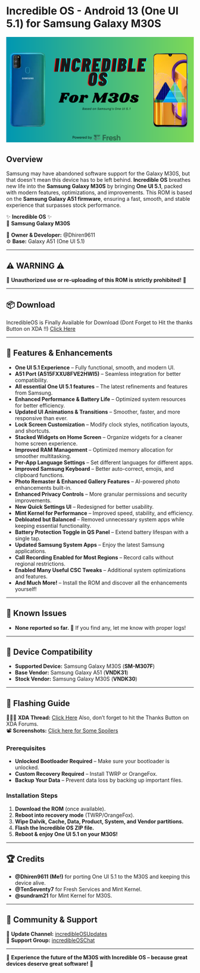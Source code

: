 # Incredible OS - Android 13 (One UI 5.1) for Samsung Galaxy M30S

<p align="center">
  <img src="images/IncredibleOS For Galaxy M30sUI5.png" alt="Incredible OS Banner" width="1080px">
</p>

## Overview

Samsung may have abandoned software support for the Galaxy M30S, but that doesn't mean this device has to be left behind. **Incredible OS** breathes new life into the **Samsung Galaxy M30S** by bringing **One UI 5.1**, packed with modern features, optimizations, and improvements. This ROM is based on the **Samsung Galaxy A51 firmware**, ensuring a fast, smooth, and stable experience that surpasses stock performance.

✨ **Incredible OS** ✨  
📱 **Samsung Galaxy M30S**

👤 **Owner & Developer:** @Dhiren9611  
⚙️ **Base:** Galaxy A51 (One UI 5.1)  

---

## ⚠️ WARNING ⚠️
🚫 **Unauthorized use or re-uploading of this ROM is strictly prohibited!** 🚫

---

## 📦 Download
IncredibleOS is Finally Available for Download (Dont Forget to Hit the thanks Button on XDA !!) [Click Here]([https://drive.google.com/file/d/1q99CK4kRSzJuu4FVQ4kmQWi6WLDLg3vM/view?usp=sharing]) 

---

## 🌟 Features & Enhancements
- **One UI 5.1 Experience** – Fully functional, smooth, and modern UI.
- **A51 Port (A515FXXU8FVE2HWI5)** – Seamless integration for better compatibility.
- **All essential One UI 5.1 features** – The latest refinements and features from Samsung.
- **Enhanced Performance & Battery Life** – Optimized system resources for better efficiency.
- **Updated UI Animations & Transitions** – Smoother, faster, and more responsive than ever.
- **Lock Screen Customization** – Modify clock styles, notification layouts, and shortcuts.
- **Stacked Widgets on Home Screen** – Organize widgets for a cleaner home screen experience.
- **Improved RAM Management** – Optimized memory allocation for smoother multitasking.
- **Per-App Language Settings** – Set different languages for different apps.
- **Improved Samsung Keyboard** – Better auto-correct, emojis, and clipboard functions.
- **Photo Remaster & Enhanced Gallery Features** – AI-powered photo enhancements built-in.
- **Enhanced Privacy Controls** – More granular permissions and security improvements.
- **New Quick Settings UI** – Redesigned for better usability.
- **Mint Kernel for Performance** – Improved speed, stability, and efficiency.
- **Debloated but Balanced** – Removed unnecessary system apps while keeping essential functionality.
- **Battery Protection Toggle in QS Panel** – Extend battery lifespan with a single tap.
- **Updated Samsung System Apps** – Enjoy the latest Samsung applications.
- **Call Recording Enabled for Most Regions** – Record calls without regional restrictions.
- **Enabled Many Useful CSC Tweaks** – Additional system optimizations and features.
- **And Much More!** – Install the ROM and discover all the enhancements yourself!

---

## 🐞 Known Issues
- **None reported so far.** 🚀 If you find any, let me know with proper logs!

---

## 📱 Device Compatibility
- **Supported Device:** Samsung Galaxy M30S (**SM-M307F**)
- **Base Vendor:** Samsung Galaxy A51 (**VNDK31**)
- **Stock Vendor:** Samsung Galaxy M30S (**VNDK30**)

---

## 📓 Flashing Guide
👨🏻‍💻 **XDA Thread:** [Click Here](https://xdaforums.com/t/rom-13-one-ui-5-1-stable-incredible-os-v2-for-galaxy-m30s.4725635/) Also, don’t forget to hit the Thanks Button on XDA Forums.  
📽 **Screenshots:** [Click here for Some Spoilers](https://t.me/incredibleOSChat/12)

### Prerequisites
- **Unlocked Bootloader Required** – Make sure your bootloader is unlocked.
- **Custom Recovery Required** – Install TWRP or OrangeFox.
- **Backup Your Data** – Prevent data loss by backing up important files.

### Installation Steps
1. **Download the ROM** (once available).
2. **Reboot into recovery mode** (TWRP/OrangeFox).
3. **Wipe Dalvik, Cache, Data, Product, System, and Vendor partitions.**
4. **Flash the Incredible OS ZIP file.**
5. **Reboot & enjoy One UI 5.1 on your M30S!**

---

## 🏆 Credits

- **@Dhiren9611 (Me!)** for porting One UI 5.1 to the M30S and keeping this device alive.
- **@TenSeventy7** for Fresh Services and Mint Kernel.
- **@sundram21** for Mint Kernel for M30S.


---

## 📢 Community & Support
📢 **Update Channel:** [incredibleOSUpdates](https://t.me/incredibleOSUpdates)  
💬 **Support Group:** [incredibleOSChat](https://t.me/incredibleOSChat)  

---

🚀 **Experience the future of the M30S with Incredible OS – because great devices deserve great software!** 🚀

